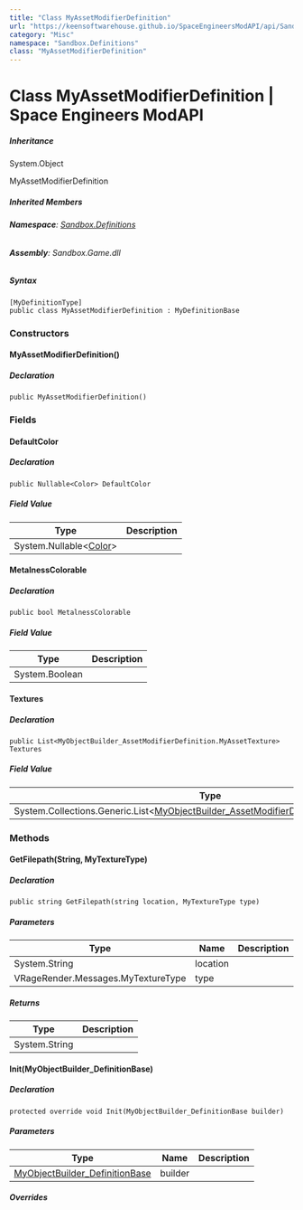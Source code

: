 ```yaml
---
title: "Class MyAssetModifierDefinition"
url: "https://keensoftwarehouse.github.io/SpaceEngineersModAPI/api/Sandbox.Definitions.MyAssetModifierDefinition.html"
category: "Misc"
namespace: "Sandbox.Definitions"
class: "MyAssetModifierDefinition"
---
```


# Class MyAssetModifierDefinition | Space Engineers ModAPI

##### Inheritance

System.Object

MyAssetModifierDefinition

##### Inherited Members

###### **Namespace**: [Sandbox.Definitions](https://keensoftwarehouse.github.io/SpaceEngineersModAPI/api/Sandbox.Definitions.html)

###### **Assembly**: Sandbox.Game.dll

##### Syntax

```
[MyDefinitionType]
public class MyAssetModifierDefinition : MyDefinitionBase
```

### Constructors

#### MyAssetModifierDefinition()

##### Declaration

```
public MyAssetModifierDefinition()
```

### Fields

#### DefaultColor

##### Declaration

```
public Nullable<Color> DefaultColor
```

##### Field Value

| Type | Description |
| --- | --- |
| System.Nullable<[Color](https://keensoftwarehouse.github.io/SpaceEngineersModAPI/api/VRageMath.Color.html)\> |     |

#### MetalnessColorable

##### Declaration

```
public bool MetalnessColorable
```

##### Field Value

| Type | Description |
| --- | --- |
| System.Boolean |     |

#### Textures

##### Declaration

```
public List<MyObjectBuilder_AssetModifierDefinition.MyAssetTexture> Textures
```

##### Field Value

| Type | Description |
| --- | --- |
| System.Collections.Generic.List<[MyObjectBuilder\_AssetModifierDefinition.MyAssetTexture](https://keensoftwarehouse.github.io/SpaceEngineersModAPI/api/VRage.Game.MyObjectBuilder_AssetModifierDefinition.MyAssetTexture.html)\> |     |

### Methods

#### GetFilepath(String, MyTextureType)

##### Declaration

```
public string GetFilepath(string location, MyTextureType type)
```

##### Parameters

| Type | Name | Description |
| --- | --- | --- |
| System.String | location |     |
| VRageRender.Messages.MyTextureType | type |     |

##### Returns

| Type | Description |
| --- | --- |
| System.String |     |

#### Init(MyObjectBuilder\_DefinitionBase)

##### Declaration

```
protected override void Init(MyObjectBuilder_DefinitionBase builder)
```

##### Parameters

| Type | Name | Description |
| --- | --- | --- |
| [MyObjectBuilder\_DefinitionBase](https://keensoftwarehouse.github.io/SpaceEngineersModAPI/api/VRage.Game.MyObjectBuilder_DefinitionBase.html) | builder |     |

##### Overrides